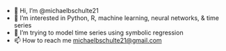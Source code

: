 - 👋 Hi, I’m @michaelbschulte21
- 👀 I’m interested in Python, R, machine learning, neural networks, & time series
- 🌱 I’m trying to model time series using symbolic regression
- 📫 How to reach me michaelbschulte21@gmail.com

<!---
michaelbschulte21/michaelbschulte21 is a ✨ special ✨ repository because its `README.md` (this file) appears on your GitHub profile.
You can click the Preview link to take a look at your changes.
--->

